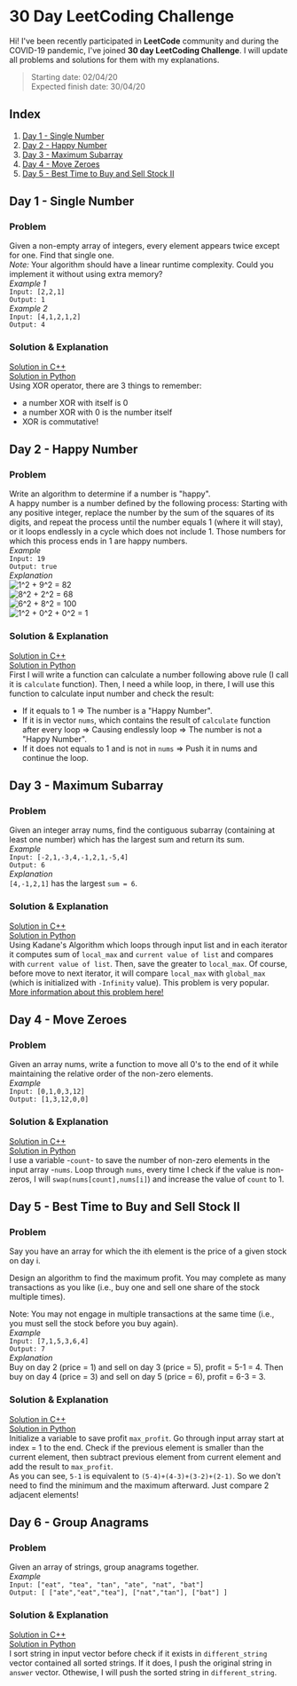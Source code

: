 
# 30 Day LeetCoding Challenge
Hi! I've been recently participated in **LeetCode** community and during the COVID-19 pandemic, I've joined **30 day LeetCoding Challenge**. I will update all problems and solutions for them with my explanations.
> Starting date: 02/04/20  
> Expected finish date: 30/04/20
## Index
1. [Day 1 - Single Number](#day1)
2. [Day 2 - Happy Number](#day2)
3. [Day 3 - Maximum Subarray](#day3)
4. [Day 4 - Move Zeroes](#day4)
5. [ Day 5 - Best Time to Buy and Sell Stock II](#day5)
## Day 1 - Single Number<a name="day1"></a>

### Problem
Given a non-empty array of integers, every element appears twice except for one. Find that single one.<br />
*Note:*
Your algorithm should have a linear runtime complexity. Could you implement it without using extra memory?<br />
*Example 1*  
	`Input: [2,2,1]`  
	`Output: 1`  
*Example 2*  
	`Input: [4,1,2,1,2]`  
	`Output: 4`
### Solution & Explanation
[Solution in C++](https://github.com/hungdodang/cp-code/blob/master/30-Day%20LeetCoding%20Challenge/Day%201%20-%20Single%20Number.cpp) <br />
[Solution in Python](https://github.com/hungdodang/cp-code/blob/master/30-Day%20LeetCoding%20Challenge/Python/Day%201%20-%20Single%20Number.py) <br />
Using XOR operator, there are 3 things to remember:
- a number XOR with itself is 0
- a number XOR with 0 is the number itself
- XOR is commutative!
## Day 2 - Happy Number<a name="day2"></a>
### Problem
Write an algorithm to determine if a number is "happy".<br />
A happy number is a number defined by the following process: Starting with any positive integer, replace the number by the sum of the squares of its digits, and repeat the process until the number equals 1 (where it will stay), or it loops endlessly in a cycle which does not include 1. Those numbers for which this process ends in 1 are happy numbers.<br />
*Example*  
`Input: 19`  
`Output: true`  
*Explanation*  
![$1^2 + 9^2 = 82$](https://render.githubusercontent.com/render/math?math=%241%5E2%20%2B%209%5E2%20%3D%2082%24)  
![$8^2 + 2^2 = 68$](https://render.githubusercontent.com/render/math?math=%248%5E2%20%2B%202%5E2%20%3D%2068%24)  
![$6^2 + 8^2 = 100$](https://render.githubusercontent.com/render/math?math=%246%5E2%20%2B%208%5E2%20%3D%20100%24)  
![$1^2 + 0^2 + 0^2 = 1$](https://render.githubusercontent.com/render/math?math=%241%5E2%20%2B%200%5E2%20%2B%200%5E2%20%3D%201%24)
### Solution & Explanation
[Solution in C++](https://github.com/hungdodang/cp-code/blob/master/30-Day%20LeetCoding%20Challenge/Day%202%20-%20Happy%20Number.cpp) <br />
[Solution in Python](https://github.com/hungdodang/cp-code/blob/master/30-Day%20LeetCoding%20Challenge/Python/Day%202%20-%20Happy%20Number.py) <br />
First I will write a function can calculate a number following above rule (I call it is `calculate` function). Then, I need a while loop, in there, I will use this function to calculate input number and check the result:
- If it equals to 1 => The number is a "Happy Number".
- If it is in vector `nums`, which contains the result of `calculate` function after every loop => Causing endlessly loop => The number is not a "Happy Number".
- If it does not equals to 1 and is not in `nums` => Push it in nums and continue the loop.

## Day 3 - Maximum Subarray<a name="day3"></a>
### Problem
Given an integer array nums, find the contiguous subarray (containing at least one number) which has the largest sum and return its sum.  
*Example*  
`Input: [-2,1,-3,4,-1,2,1,-5,4]`  
`Output: 6`  
*Explanation*  
`[4,-1,2,1]` has the largest `sum = 6`.
### Solution & Explanation
[Solution in C++](https://github.com/hungdodang/cp-code/blob/master/30-Day%20LeetCoding%20Challenge/C%2B%2B/Day%203%20-%20Maximum%20Subarray.cpp)  
[Solution in Python](https://github.com/hungdodang/cp-code/blob/master/30-Day%20LeetCoding%20Challenge/Python/Day%203%20-%20Maximum%20Subarray.py)  
Using Kadane's Algorithm which loops through input list and in each iterator it computes sum of `local_max` and `current value of list` and compares with `current value of list`. Then, save the greater to `local_max`. Of course, before move to next iterator, it will compare `local_max` with `global_max` (which is initialized with `-Infinity` value). This problem is very popular. [More information about this problem here!](https://en.wikipedia.org/wiki/Maximum_subarray_problem)

## Day 4 - Move Zeroes<a name="day4"></a>
### Problem
Given an array nums, write a function to move all 0's to the end of it while maintaining the relative order of the non-zero elements.  
*Example*  
`Input: [0,1,0,3,12]`  
`Output: [1,3,12,0,0]`  
### Solution & Explanation
[Solution in C++](https://github.com/hungdodang/cp-code/blob/master/30-Day%20LeetCoding%20Challenge/C%2B%2B/Day%204%20-%20Move%20Zeroes.cpp)  
[Solution in Python](https://github.com/hungdodang/cp-code/blob/master/30-Day%20LeetCoding%20Challenge/Python/Day%204%20-%20Move%20Zeroes.py)  
I use a variable -`count`- to save the number of non-zero elements in the input array -`nums`. Loop through `nums`, every time I check if the value is non-zeros, I will `swap(nums[count],nums[i]`) and increase the value of `count` to 1.

## Day 5 - Best Time to Buy and Sell Stock II<a name="day5"></a>
### Problem
Say you have an array for which the ith element is the price of a given stock on day i.

Design an algorithm to find the maximum profit. You may complete as many transactions as you like (i.e., buy one and sell one share of the stock multiple times).

Note: You may not engage in multiple transactions at the same time (i.e., you must sell the stock before you buy again).  
*Example*  
`Input: [7,1,5,3,6,4]`  
`Output: 7`  
*Explanation*  
Buy on day 2 (price = 1) and sell on day 3 (price = 5), profit = 5-1 = 4. Then buy on day 4 (price = 3) and sell on day 5 (price = 6), profit = 6-3 = 3.
### Solution & Explanation
[Solution in C++](https://github.com/hungdodang/cp-code/blob/master/30-Day%20LeetCoding%20Challenge/C%2B%2B/Day%205%20-%20Best%20Time%20to%20Buy%20and%20Sell%20Stock%20II.cpp)  
[Solution in Python](https://github.com/hungdodang/cp-code/blob/master/30-Day%20LeetCoding%20Challenge/Python/Day%205%20-%20Best%20Time%20to%20Buy%20and%20Sell%20Stock%20II.py)  
Initialize a variable to save profit `max_profit`. Go through input array start at index = 1 to the end. Check if the previous element is smaller than the current element, then subtract previous element from current element and add the result to `max_profit`.  
As you can see, `5-1` is equivalent to `(5-4)+(4-3)+(3-2)+(2-1)`. So we don't need to find the minimum and the maximum afterward. Just compare 2 adjacent elements!  
## Day 6 - Group Anagrams<a name="day6"></a>
### Problem
Given an array of strings, group anagrams together.  
*Example*  
`Input: ["eat", "tea", "tan", "ate", "nat", "bat"]`  
`Output:
[
  ["ate","eat","tea"],
  ["nat","tan"],
  ["bat"]
]`  
### Solution & Explanation
[Solution in C++](https://github.com/hungdodang/cp-code/blob/master/30-Day%20LeetCoding%20Challenge/C%2B%2B/Day%206%20-%20Group%20Anagrams.cpp)  
[Solution in Python](https://github.com/hungdodang/cp-code/blob/master/30-Day%20LeetCoding%20Challenge/Python/Day%206%20-%20Group%20Anagrams.py)  
I sort string in input vector before check if it exists in `different_string` vector contained all sorted strings. If it does, I push the original string in `answer` vector. Othewise, I will push the sorted string in `different_string`.  


